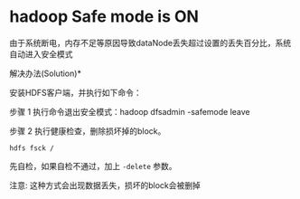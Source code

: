 # hadoop Safe mode is ON

由于系统断电，内存不足等原因导致dataNode丢失超过设置的丢失百分比，系统自动进入安全模式

解决办法(Solution)*

安装HDFS客户端，并执行如下命令：

步骤 1     执行命令退出安全模式：hadoop dfsadmin -safemode leave

步骤 2     执行健康检查，删除损坏掉的block。  


```
hdfs fsck /
```

先自检，如果自检不通过，加上 `-delete` 参数。

注意: 这种方式会出现数据丢失，损坏的block会被删掉
